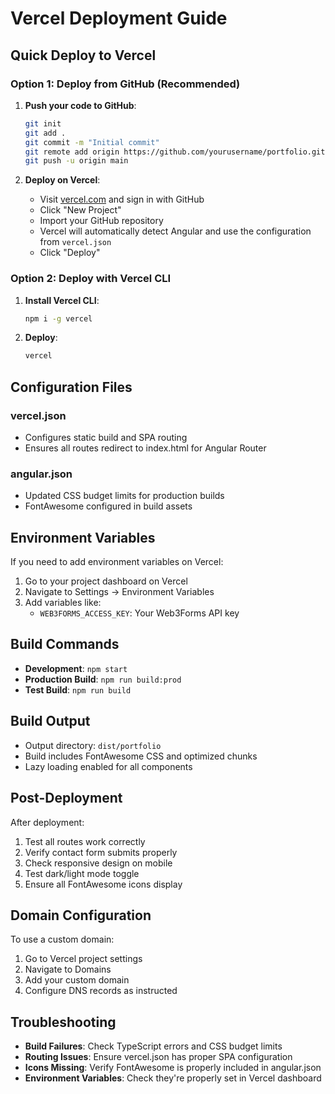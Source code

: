 # Vercel Deployment Guide

## Quick Deploy to Vercel

### Option 1: Deploy from GitHub (Recommended)

1. **Push your code to GitHub**:
   ```bash
   git init
   git add .
   git commit -m "Initial commit"
   git remote add origin https://github.com/yourusername/portfolio.git
   git push -u origin main
   ```

2. **Deploy on Vercel**:
   - Visit [vercel.com](https://vercel.com) and sign in with GitHub
   - Click "New Project"
   - Import your GitHub repository
   - Vercel will automatically detect Angular and use the configuration from `vercel.json`
   - Click "Deploy"

### Option 2: Deploy with Vercel CLI

1. **Install Vercel CLI**:
   ```bash
   npm i -g vercel
   ```

2. **Deploy**:
   ```bash
   vercel
   ```

## Configuration Files

### vercel.json
- Configures static build and SPA routing
- Ensures all routes redirect to index.html for Angular Router

### angular.json
- Updated CSS budget limits for production builds
- FontAwesome configured in build assets

## Environment Variables

If you need to add environment variables on Vercel:

1. Go to your project dashboard on Vercel
2. Navigate to Settings → Environment Variables
3. Add variables like:
   - `WEB3FORMS_ACCESS_KEY`: Your Web3Forms API key

## Build Commands

- **Development**: `npm start`
- **Production Build**: `npm run build:prod`
- **Test Build**: `npm run build`

## Build Output

- Output directory: `dist/portfolio`
- Build includes FontAwesome CSS and optimized chunks
- Lazy loading enabled for all components

## Post-Deployment

After deployment:
1. Test all routes work correctly
2. Verify contact form submits properly
3. Check responsive design on mobile
4. Test dark/light mode toggle
5. Ensure all FontAwesome icons display

## Domain Configuration

To use a custom domain:
1. Go to Vercel project settings
2. Navigate to Domains
3. Add your custom domain
4. Configure DNS records as instructed

## Troubleshooting

- **Build Failures**: Check TypeScript errors and CSS budget limits
- **Routing Issues**: Ensure vercel.json has proper SPA configuration
- **Icons Missing**: Verify FontAwesome is properly included in angular.json
- **Environment Variables**: Check they're properly set in Vercel dashboard
